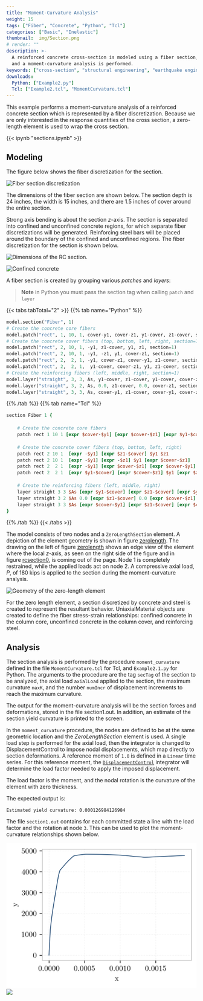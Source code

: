 ```yaml
---
title: "Moment-Curvature Analysis"
weight: 15
tags: ["Fiber", "Concrete", "Python", "Tcl"]
categories: ["Basic", "Inelastic"]
thumbnail:  img/Section.png
# render: ""
description: >-
  A reinforced concrete cross-section is modeled using a fiber section, 
  and a moment-curvature analysis is performed.
keywords: ["cross-section", "structural engineering", "earthquake engineering"]
downloads:
  Python: ["Example2.py"]
  Tcl: ["Example2.tcl", "MomentCurvature.tcl"]
---
```


This example performs a moment-curvature analysis of a reinforced
concrete section which is represented by a fiber discretization. 
Because we are only interested in the response quantities of the
cross section, a zero-length element is used to wrap the cross
section. 


{{< ipynb "sections.ipynb" >}}

## Modeling

The figure below shows the fiber discretization for the section.

![Fiber section discretization](img/RCsection4.svg)

The dimensions of the fiber section are shown below. 
The section depth is 24 inches, the width is 15
inches, and there are 1.5 inches of cover around the entire section.

Strong axis bending is about the section $z$-axis. 
The section is separated into confined and unconfined concrete
regions, for which separate fiber discretizations will be generated.
Reinforcing steel bars will be placed around the boundary of the
confined and unconfined regions. 
The fiber discretization for the
section is shown below.


![Dimensions of the RC section.](img/RCsection0.svg)


![Confined concrete](img/confinement.png)

A fiber section is created by grouping various *patches* and *layers*:
> **Note** in Python you must pass the section tag when calling `patch` and `layer`

{{< tabs tabTotal="2" >}}
{{% tab name="Python" %}}
```python
model.section("Fiber", 1)
# Create the concrete core fibers
model.patch("rect", 1, 10, 1, cover-y1, cover-z1, y1-cover, z1-cover, section=1)
# Create the concrete cover fibers (top, bottom, left, right, section=1)
model.patch("rect", 2, 10, 1, -y1, z1-cover, y1, z1, section=1)
model.patch("rect", 2, 10, 1, -y1, -z1, y1, cover-z1, section=1)
model.patch("rect", 2,  2, 1, -y1, cover-z1, cover-y1, z1-cover, section=1)
model.patch("rect", 2,  2, 1,  y1-cover, cover-z1, y1, z1-cover, section=1)
# Create the reinforcing fibers (left, middle, right, section=1)
model.layer("straight", 3, 3, As, y1-cover, z1-cover, y1-cover, cover-z1, section=1)
model.layer("straight", 3, 2, As, 0.0, z1-cover, 0.0, cover-z1, section=1)
model.layer("straight", 3, 3, As, cover-y1, z1-cover, cover-y1, cover-z1, section=1)
```
{{% /tab %}}
{{% tab name="Tcl" %}}
```Tcl
section Fiber 1 {

    # Create the concrete core fibers
    patch rect 1 10 1 [expr $cover-$y1] [expr $cover-$z1] [expr $y1-$cover] [expr $z1-$cover]

    # Create the concrete cover fibers (top, bottom, left, right)
    patch rect 2 10 1  [expr -$y1] [expr $z1-$cover] $y1 $z1
    patch rect 2 10 1  [expr -$y1] [expr -$z1] $y1 [expr $cover-$z1]
    patch rect 2  2 1  [expr -$y1] [expr $cover-$z1] [expr $cover-$y1] [expr $z1-$cover]
    patch rect 2  2 1  [expr $y1-$cover] [expr $cover-$z1] $y1 [expr $z1-$cover]

    # Create the reinforcing fibers (left, middle, right)
    layer straight 3 3 $As [expr $y1-$cover] [expr $z1-$cover] [expr $y1-$cover] [expr $cover-$z1]
    layer straight 3 2 $As 0.0 [expr $z1-$cover] 0.0 [expr $cover-$z1]
    layer straight 3 3 $As [expr $cover-$y1] [expr $z1-$cover] [expr $cover-$y1] [expr $cover-$z1]
}    
```
{{% /tab %}}
{{< /tabs >}}


The model consists of two nodes and a `ZeroLengthSection` element. 
A depiction of the element geometry is shown in
figure [zerolength](#zerolength). 
The drawing on the left of
figure [zerolength](#zerolength) shows an edge view of the element where the
local $z$-axis, as seen on the right side of the figure and in
figure [rcsection0](#rcsection0), is coming out of the page. Node 1 is completely
restrained, while the applied loads act on node 2. 
A compressive axial load, $P$, of $180$ kips is applied to the section during the moment-curvature analysis.

![Geometry of the zero-length element](img/ZeroLengthSection.svg) 

For the zero length element, a section discretized by concrete and steel
is created to represent the resultant behavior. UniaxialMaterial objects
are created to define the fiber stress-strain relationships: confined
concrete in the column core, unconfined concrete in the column cover,
and reinforcing steel.


## Analysis

The section analysis is performed by the procedure `moment_curvature`
defined in the file `MomentCurvature.tcl` for
Tcl, and `Example2.1.py` for Python. The arguments to the procedure
are the tag `secTag` of the section to be analyzed, 
the axial load `axialLoad` applied to the
section, the maximum curvature `maxK`, and the number `numIncr` of displacement
increments to reach the maximum curvature.

The output for the moment-curvature analysis will be the section forces
and deformations, stored in the file section1.out. In addition, an
estimate of the section yield curvature is printed to the screen.

In the `moment_curvature` procedure, the nodes are defined to be at the same geometric
location and the *ZeroLengthSection* element is used. 
A single load step
is performed for the axial load, then the integrator is changed to
DisplacementControl to impose nodal displacements, which map directly to
section deformations. 
A reference moment of `1.0` is defined in a `Linear` time series. 
For this reference moment, the [`DisplacementControl`](https://xara.so/user/manual/analysis/integrator/DisplacementControl.html)
integrator will determine the load factor needed to apply the imposed
displacement.

The load factor is the moment, and the nodal rotation is the curvature of the element with zero thickness.

The expected output is:

    Estimated yield curvature: 0.000126984126984


The file `section1.out` contains for each committed state a line with the
load factor and the rotation at node `3`. 
This can be used to plot the moment-curvature relationships shown below.


![](img/mk.png)
![](img/limits.png) 
